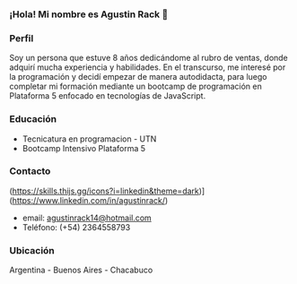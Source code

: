 ### ¡Hola! Mi nombre es Agustin Rack 👋

### Perfil

Soy un persona que estuve 8 años dedicándome al rubro de ventas, donde adquirí mucha experiencia y habilidades. En el transcurso, me interesé por la programación y decidí empezar de manera autodidacta, para luego completar mi formación mediante un bootcamp de programación en Plataforma 5 enfocado en tecnologías de JavaScript.

### Educación
- Tecnicatura en programacion - UTN
- Bootcamp Intensivo Plataforma 5

### Contacto
(https://skills.thijs.gg/icons?i=linkedin&theme=dark)](https://www.linkedin.com/in/agustinrack/)
- email: agustinrack14@hotmail.com
- Teléfono: (+54) 2364558793

### Ubicación
Argentina - Buenos Aires - Chacabuco


<!--
**AgustinRack/AgustinRack** is a ✨ _special_ ✨ repository because its `README.md` (this file) appears on your GitHub profile.

Here are some ideas to get you started:

- 🔭 I’m currently working on ...
- 🌱 I’m currently learning ...
- 👯 I’m looking to collaborate on ...
- 🤔 I’m looking for help with ...
- 💬 Ask me about ...
- 📫 How to reach me: ...
- 😄 Pronouns: ...
- ⚡ Fun fact: ...
-->
